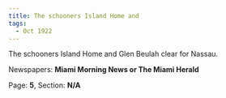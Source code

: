 ```yaml
---  
title: The schooners Island Home and  
tags:  
  - Oct 1922  
---  
```

  
The schooners Island Home and Glen Beulah clear for Nassau.  
  
Newspapers: **Miami Morning News or The Miami Herald**  
  
Page: **5**, Section: **N/A** 
